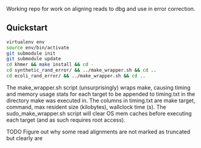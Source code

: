 Working repo for work on aligning reads to dbg and use in error correction.

## Quickstart

```bash
virtualenv env
source env/bin/activate
git submodule init
git submodule update
cd khmer && make install && cd -
cd synthetic_rand_error/ && ../make_wrapper.sh && cd ..
cd ecoli_rand_error/ && ../make_wrapper.sh && cd ..
```

The make_wrapper.sh script (unsurprisingly) wraps make, causing timing and memory usage stats for each target to be appended to timing.txt in the directory make was executed in.  The columns in timing.txt are make target, command, max resident size (kilobytes), wallclock time (s).  The sudo_make_wrapper.sh script will clear OS mem caches before executing each target (and as such requires root access).

TODO
Figure out why some read alignments are not marked as truncated but clearly are
